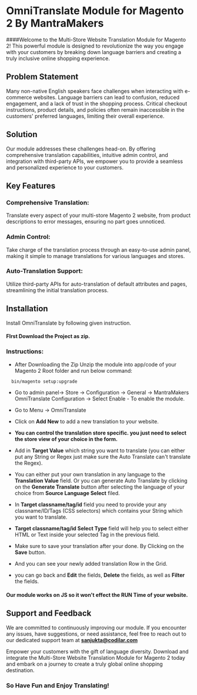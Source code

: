 # OmniTranslate Module for Magento 2 By MantraMakers

####Welcome to the Multi-Store Website Translation Module for Magento 2! This powerful module is designed to revolutionize the way you engage with your customers by breaking down language barriers and creating a truly inclusive online shopping experience.

## Problem Statement
Many non-native English speakers face challenges when interacting with e-commerce websites. Language barriers can lead to confusion, reduced engagement, and a lack of trust in the shopping process. Critical checkout instructions, product details, and policies often remain inaccessible in the customers' preferred languages, limiting their overall experience.

## Solution
Our module addresses these challenges head-on. By offering comprehensive translation capabilities, intuitive admin control, and integration with third-party APIs, we empower you to provide a seamless and personalized experience to your customers.

## Key Features
### Comprehensive Translation: 
Translate every aspect of your multi-store Magento 2 website, from product descriptions to error messages, ensuring no part goes unnoticed.
### Admin Control: 
Take charge of the translation process through an easy-to-use admin panel, making it simple to manage translations for various languages and stores.
### Auto-Translation Support: 
Utilize third-party APIs for auto-translation of default attributes and pages, streamlining the initial translation process.

## Installation

Install OmniTranslate by following given instruction.


#### FIrst Download the Project as zip.
    
### Instructions:

- After Downloading the Zip Unzip the module into app/code of your Magento 2 Root folder and run below command:
```bash
  bin/magento setup:upgrade
```
- Go to admin panel-> Store -> Configuration -> General -> MantraMakers OmniTranslate Configuration -> Select Enable  - To enable the module. 

- Go to Menu -> OmniTranslate 


- Click on <b>Add New</b> to add a new translation to your website.

- <b>You can control the translation store specific. you just need to select the store view of your choice in the form.</b>

- Add in <b>Target Value</b> which string you want to translate (you can either put any String or Regex just make sure the Auto Translate can't translate the Regex).

- You can either put your own translation in any language to the <b>Translation Value</b> field.
Or you can generate Auto Translate by clicking on the <b>Generate Translate</b> button after selecting the language of your choice from <b>Source Language Select</b> filed.

- In <b>Target classname/tag/id</b> field you need to provide your any classname/ID/Tags (CSS selectors) which contains your String which you want to translate. 

- <b>Target classname/tag/id Select Type</b> field will help you to select either HTML or Text inside your selected Tag in the previous field.

- Make sure to save your translation after your done. By Clicking on the <b>Save</b> button.


- And you can see your newly added translation Row in the Grid.

- you can go back and <b>Edit</b> the fields, <b>Delete</b> the fields, as well as <b>Filter</b> the fields.


#### Our module works on JS so it won't effect the RUN Time of your website.


## Support and Feedback
We are committed to continuously improving our module. If you encounter any issues, have suggestions, or need assistance, feel free to reach out to our dedicated support team at <b>sanjukta@codilar.com</b>

Empower your customers with the gift of language diversity. Download and integrate the Multi-Store Website Translation Module for Magento 2 today and embark on a journey to create a truly global online shopping destination.

### So Have Fun and Enjoy Translating!


